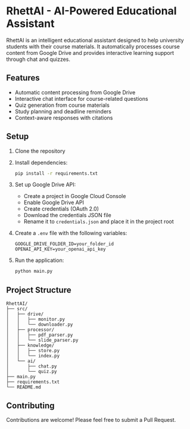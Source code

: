 # RhettAI - AI-Powered Educational Assistant

RhettAI is an intelligent educational assistant designed to help university students with their course materials. It automatically processes course content from Google Drive and provides interactive learning support through chat and quizzes.

## Features

- Automatic content processing from Google Drive
- Interactive chat interface for course-related questions
- Quiz generation from course materials
- Study planning and deadline reminders
- Context-aware responses with citations

## Setup

1. Clone the repository
2. Install dependencies:
   ```bash
   pip install -r requirements.txt
   ```
3. Set up Google Drive API:
   - Create a project in Google Cloud Console
   - Enable Google Drive API
   - Create credentials (OAuth 2.0)
   - Download the credentials JSON file
   - Rename it to `credentials.json` and place it in the project root

4. Create a `.env` file with the following variables:
   ```
   GOOGLE_DRIVE_FOLDER_ID=your_folder_id
   OPENAI_API_KEY=your_openai_api_key
   ```

5. Run the application:
   ```bash
   python main.py
   ```

## Project Structure

```
RhettAI/
├── src/
│   ├── drive/
│   │   ├── monitor.py
│   │   └── downloader.py
│   ├── processor/
│   │   ├── pdf_parser.py
│   │   └── slide_parser.py
│   ├── knowledge/
│   │   ├── store.py
│   │   └── index.py
│   └── ai/
│       ├── chat.py
│       └── quiz.py
├── main.py
├── requirements.txt
└── README.md
```

## Contributing

Contributions are welcome! Please feel free to submit a Pull Request. 